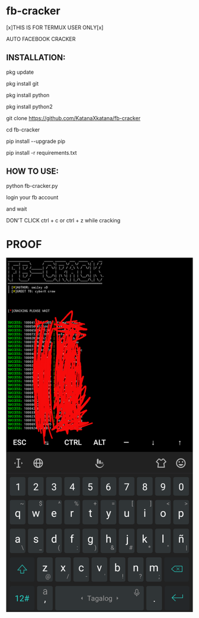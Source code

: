 # fb-cracker

[x]THIS IS FOR TERMUX USER ONLY[x]

AUTO FACEBOOK CRACKER


<h2>INSTALLATION:</h2>

<p>pkg update</p>

<p>pkg install git</p>

<p>pkg install python</p>

pkg install python2

git clone https://github.com/KatanaXkatana/fb-cracker

cd fb-cracker

pip install --upgrade pip

pip install -r requirements.txt


<h2>HOW TO USE:</h2>

python fb-cracker.py

login your fb account

and wait 

DON'T CLICK ctrl + c or ctrl + z while cracking

<h1>PROOF</h1>
<img src="Screenshot_2021_0807_172748.png">
